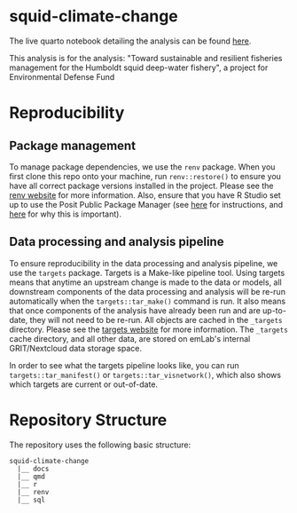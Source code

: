# squid-climate-change

The live quarto notebook detailing the analysis can be found [here](https://emlab-ucsb.github.io/squid-climate-change).

This analysis is for the analysis: "Toward sustainable and resilient fisheries management for the Humboldt squid deep-water fishery", a project for Environmental Defense Fund

# Reproducibility  

## Package management  

To manage package dependencies, we use the `renv` package. When you first clone this repo onto your machine, run `renv::restore()` to ensure you have all correct package versions installed in the project. Please see the [renv website](https://rstudio.github.io/renv/articles/renv.html) for more information. Also, ensure that you have R Studio set up to use the Posit Public Package Manager (see [here](https://packagemanager.posit.co/client/#/repos/cran/setup) for instructions, and [here](https://www.pipinghotdata.com/posts/2024-09-16-ease-renvrestore-by-updating-your-repositories-to-p3m/) for why this is important).

## Data processing and analysis pipeline

To ensure reproducibility in the data processing and analysis pipeline, we use the `targets` package. Targets is a Make-like pipeline tool. Using targets means that anytime an upstream change is made to the data or models, all downstream components of the data processing and analysis will be re-run automatically when the `targets::tar_make()` command is run. It also means that once components of the analysis have already been run and are up-to-date, they will not need to be re-run. All objects are cached in the `_targets` directory. Please see the [targets website](https://github.com/ropensci/targets) for more information. The `_targets` cache directory, and all other data, are stored on emLab's internal GRIT/Nextcloud data storage space.


In order to see what the targets pipeline looks like, you can run `targets::tar_manifest()` or `targets::tar_visnetwork()`, which also shows which targets are current or out-of-date.

# Repository Structure 

The repository uses the following basic structure:  
```
squid-climate-change
  |__ docs
  |__ qmd
  |__ r
  |__ renv
  |__ sql
```
